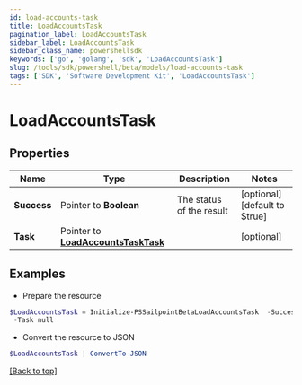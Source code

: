 ```yaml
---
id: load-accounts-task
title: LoadAccountsTask
pagination_label: LoadAccountsTask
sidebar_label: LoadAccountsTask
sidebar_class_name: powershellsdk
keywords: ['go', 'golang', 'sdk', 'LoadAccountsTask'] 
slug: /tools/sdk/powershell/beta/models/load-accounts-task
tags: ['SDK', 'Software Development Kit', 'LoadAccountsTask']
---
```



# LoadAccountsTask

## Properties

Name | Type | Description | Notes
------------ | ------------- | ------------- | -------------
**Success** |  Pointer to **Boolean** | The status of the result | [optional] [default to $true]
**Task** |  Pointer to [**LoadAccountsTaskTask**](load-accounts-task-task) |  | [optional] 

## Examples

- Prepare the resource
```powershell
$LoadAccountsTask = Initialize-PSSailpointBetaLoadAccountsTask  -Success true `
 -Task null
```

- Convert the resource to JSON
```powershell
$LoadAccountsTask | ConvertTo-JSON
```


[[Back to top]](#) 

